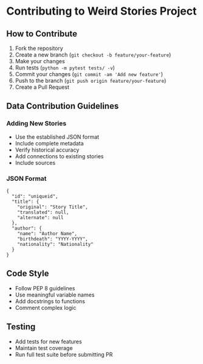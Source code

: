 
# Contributing to Weird Stories Project

## How to Contribute
1. Fork the repository
2. Create a new branch (`git checkout -b feature/your-feature`)
3. Make your changes
4. Run tests (`python -m pytest tests/ -v`)
5. Commit your changes (`git commit -am 'Add new feature'`)
6. Push to the branch (`git push origin feature/your-feature`)
7. Create a Pull Request

## Data Contribution Guidelines
### Adding New Stories
- Use the established JSON format
- Include complete metadata
- Verify historical accuracy
- Add connections to existing stories
- Include sources

### JSON Format
```
{
  "id": "uniqueid",
  "title": {
    "original": "Story Title",
    "translated": null,
    "alternate": null
  },
  "author": {
    "name": "Author Name",
    "birthdeath": "YYYY-YYYY",
    "nationality": "Nationality"
  }
}
```

## Code Style
- Follow PEP 8 guidelines
- Use meaningful variable names
- Add docstrings to functions
- Comment complex logic

## Testing
- Add tests for new features
- Maintain test coverage
- Run full test suite before submitting PR